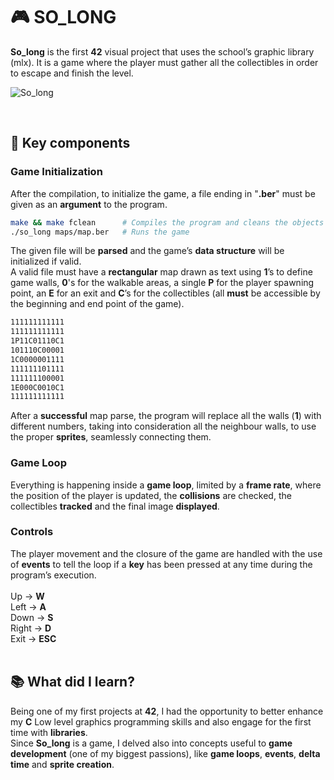 # :video_game: SO_LONG
**So_long** is the first **42** visual project that uses the school’s graphic library (mlx). It is a game where the player must gather all the collectibles in order to escape and finish the level.<br>

![So_long](https://github.com/user-attachments/assets/7f131b9a-1c14-4d12-8396-7bdd7f6b587c)

<br>

## :key: Key components

### Game Initialization

After the compilation, to initialize the game, a file ending in "**.ber**" must be given as an **argument** to the program.<p>

```sh
make && make fclean      # Compiles the program and cleans the objects
./so_long maps/map.ber   # Runs the game
```

The given file will be **parsed** and the game’s **data structure** will be initialized if valid.<br>
A valid file must have a **rectangular** map drawn as text using **1**’s to define game walls, **0**'s for the walkable areas, a single **P** for the player spawning point, an **E** for an exit and **C**’s for the collectibles (all **must** be accessible by the beginning and end point of the game).<br>

```txt
111111111111
111111111111
1P11C01110C1
101110C00001
1C0000001111
111111101111
111111100001
1E000C0010C1
111111111111
```

After a **successful** map parse, the program will replace all the walls (**1**) with different numbers, taking into consideration all the neighbour walls, to use the proper **sprites**, seamlessly connecting them.<br>

### Game Loop
Everything is happening inside a **game loop**, limited by a **frame rate**, where the position of the player is updated, the **collisions** are checked, the collectibles **tracked** and the final image **displayed**.<br>

### Controls
The player movement and the closure of the game are handled with the use of **events** to tell the loop if a **key** has been pressed at any time during the program’s execution.<br><br>
Up    -> **W**<br>
Left  -> **A**<br>
Down  -> **S**<br>
Right -> **D**<br>
Exit -> **ESC**<br><br>

## :books: What did I learn?
Being one of my first projects at **42**, I had the opportunity to better enhance my **C** Low level graphics programming skills and also engage for the first time with **libraries**.<br>
Since **So_long** is a game, I delved also into concepts useful to **game development** (one of my biggest passions), like **game loops**, **events**, **delta time** and **sprite creation**.<br>
